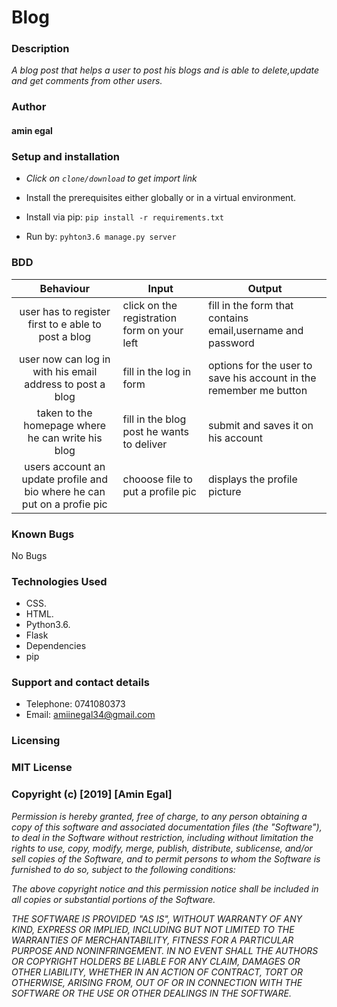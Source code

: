 # Blog
### Description
_A blog post that helps a user to post his blogs and is able to delete,update and get comments from other users._

### Author
#### amin egal

### Setup and installation
* _Click on `clone/download` to get import link_
* Install the prerequisites either globally or in a virtual environment.
* Install via pip:
            ``` pip install -r requirements.txt ```

*  Run by:
           ``` pyhton3.6 manage.py server ```



### BDD
|  Behaviour | Input  |  Output |
|:-:|---|---|
| user has to register first to e able to post a blog  | click on the registration form on your left  |fill in the form that contains email,username and password   |
|  user now can log in with his email address to post  a blog | fill in the log in form  | options for the user to save his account in the remember me button  |
|  taken to the homepage where he can write his blog | fill in the blog post he wants to deliver  |submit and saves it on his account   |
| users account an update profile and bio where he can put on a profie pic  | chooose file to put a profile pic  |displays the profile picture   |


### Known Bugs
No Bugs

### Technologies Used
* CSS.
* HTML.
* Python3.6.
* Flask
* Dependencies
* pip

### Support and contact details
* Telephone: 0741080373
* Email: amiinegal34@gmail.com

### Licensing
### MIT License
### Copyright (c) [2019] [Amin Egal]
_Permission is hereby granted, free of charge, to any person obtaining a copy of this software and associated documentation files (the "Software"), to deal in the Software without restriction, including without limitation the rights to use, copy, modify, merge, publish, distribute, sublicense, and/or sell copies of the Software, and to permit persons to whom the Software is furnished to do so, subject to the following conditions:_

_The above copyright notice and this permission notice shall be included in all copies or substantial portions of the Software._

_THE SOFTWARE IS PROVIDED "AS IS", WITHOUT WARRANTY OF ANY KIND, EXPRESS OR IMPLIED, INCLUDING BUT NOT LIMITED TO THE WARRANTIES OF MERCHANTABILITY, FITNESS FOR A PARTICULAR PURPOSE AND NONINFRINGEMENT. IN NO EVENT SHALL THE AUTHORS OR COPYRIGHT HOLDERS BE LIABLE FOR ANY CLAIM, DAMAGES OR OTHER LIABILITY, WHETHER IN AN ACTION OF CONTRACT, TORT OR OTHERWISE, ARISING FROM, OUT OF OR IN CONNECTION WITH THE SOFTWARE OR THE USE OR OTHER DEALINGS IN THE SOFTWARE._
